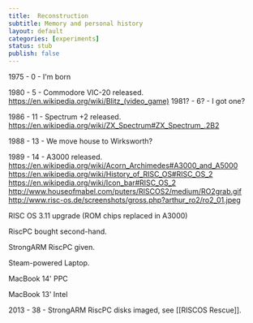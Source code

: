 ```yaml
---
title:  Reconstruction
subtitle: Memory and personal history
layout: default
categories: [experiments]
status: stub
publish: false
---
```


1975 - 0 - I'm born

1980 - 5 - Commodore VIC-20 released.
https://en.wikipedia.org/wiki/Blitz_(video_game)
1981? - 6? - I got one?

1986 - 11 - Spectrum +2 released.
https://en.wikipedia.org/wiki/ZX_Spectrum#ZX_Spectrum_.2B2

1988 - 13 - We move house to Wirksworth?

1989 - 14 - A3000 released.
https://en.wikipedia.org/wiki/Acorn_Archimedes#A3000_and_A5000
https://en.wikipedia.org/wiki/History_of_RISC_OS#RISC_OS_2
https://en.wikipedia.org/wiki/Icon_bar#RISC_OS_2
http://www.houseofmabel.com/puters/RISCOS2/medium/RO2grab.gif
http://www.risc-os.de/screenshots/gross.php?arthur_ro2/ro2_01.jpeg


RISC OS 3.11 upgrade (ROM chips replaced in A3000)

RiscPC bought second-hand.

StrongARM RiscPC given.

Steam-powered Laptop.

MacBook 14' PPC

MacBook 13' Intel

2013 - 38 - StrongARM RiscPC disks imaged, see [[RISCOS Rescue]].
